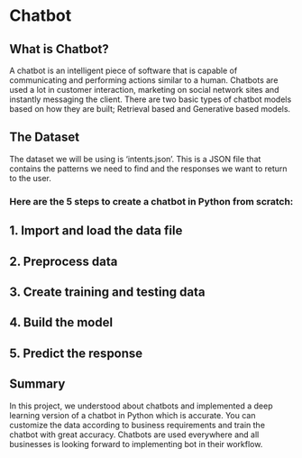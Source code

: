 # Chatbot
## What is Chatbot?
A chatbot is an intelligent piece of software that is capable of communicating and performing actions similar to a human. 
Chatbots are used a lot in customer interaction, marketing on social network sites and instantly messaging the client. 
There are two basic types of chatbot models based on how they are built; Retrieval based and Generative based models.

## The Dataset
The dataset we will be using is ‘intents.json’. 
This is a JSON file that contains the patterns we need to find and the responses we want to return to the user.

### Here are the 5 steps to create a chatbot in Python from scratch:
## 1.	Import and load the data file
## 2.	Preprocess data
## 3.	Create training and testing data
## 4.	Build the model
## 5.	Predict the response

## Summary
In this project, we understood about chatbots and implemented a deep learning version of a chatbot in Python which is accurate. 
You can customize the data according to business requirements and train the chatbot with great accuracy. 
Chatbots are used everywhere and all businesses is looking forward to implementing bot in their workflow.



